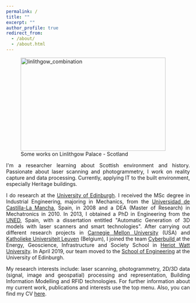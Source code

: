 ```yaml
---
permalink: /
title: ""
excerpt: ""
author_profile: true
redirect_from: 
  - /about/
  - /about.html
---
```



<head>
    <style>
        p { text-align:justify; }
    </style>
</head>

<body>

 <figure>
	<img class="  wp-image-321 aligncenter" src="/images/linlithgow_combination.png" alt="linlithgow_combination" width="397" height="255" /> 
	<figcaption>Some works on Linlithgow Palace - Scotland</figcaption>
</figure> 

<p>I'm a researcher learning about Scottish environment and history. Passionate about laser scanning and photogrammetry, I work on reality capture and data processing. Currently, applying IT to the built environment, especially Heritage buildings.</p>

<p>I do research at the <a href="http://www.ed.ac.uk">University of Edinburgh</a>. I received the MSc degree in Industrial Engineering, majoring in Mechanics, from the <a href="http://www.uclm.es">Universidad de Castilla-La Mancha</a>, Spain, in 2008 and a DEA (Master of Research) in Mechatronics in 2010. In 2013, I obtained a PhD in Engineering from the <a href="http://www.uned.es">UNED</a>, Spain, with a dissertation entitled "Automatic Generation of 3D models with laser scanners and smart technologies". After carrying out different research projects in <a href="http://www.cmu.edu/">Carnegie Mellon University</a> (USA) and <a href="http://www.kuleuven.be/english">Katholieke Universiteit Leuven</a> (Belgium), I joined the team <a href="https://cyberbuild.eng.ed.ac.uk/home">Cyberbuild </a>at the Energy, Geoscience, Infrastructure and Society School in <a href="https://hw.ac.uk/">Heriot Watt University</a>. In April 2019, our team moved to the <a href="http://www.eng.ed.ac.uk">School of Engineering</a> at the University of Edinburgh.</p>

<p>My research interests include: laser scanning, photogrammetry, 2D/3D data (signal, image and geospatial) processing and representation, Building Information Modelling and RFID technologies. For further information about my current work, publications and interests use the top menu. Also, you can find my CV <a href="https://cp.sync.com/dl/b4b1bfe90/fpmzzv3v-mmduxukr-rt9zr8di-nsv8v9fm">here</a>.</p>


</body>
